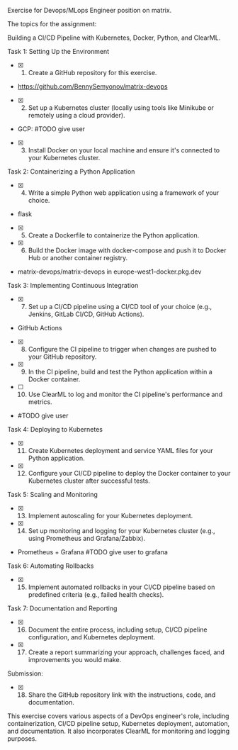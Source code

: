 Exercise for Devops/MLops Engineer position on matrix.

 

The topics for the assignment:

Building a CI/CD Pipeline with Kubernetes, Docker, Python, and ClearML.

 

Task 1: Setting Up the Environment

 

- [x] 1. Create a GitHub repository for this exercise.
- https://github.com/BennySemyonov/matrix-devops

- [x] 2. Set up a Kubernetes cluster (locally using tools like Minikube or remotely using a cloud provider).
- GCP: #TODO give user

- [x] 3. Install Docker on your local machine and ensure it's connected to your Kubernetes cluster.

 

Task 2: Containerizing a Python Application

 

- [x] 4. Write a simple Python web application using a framework of your choice.
- flask

- [x] 5. Create a Dockerfile to containerize the Python application.

- [x] 6. Build the Docker image with docker-compose and push it to Docker Hub or another container registry.
- matrix-devops/matrix-devops in europe-west1-docker.pkg.dev

 

Task 3: Implementing Continuous Integration

 

- [x] 7. Set up a CI/CD pipeline using a CI/CD tool of your choice (e.g., Jenkins, GitLab CI/CD, GitHub Actions).
- GitHub Actions

- [x] 8. Configure the CI pipeline to trigger when changes are pushed to your GitHub repository.

- [x] 9. In the CI pipeline, build and test the Python application within a Docker container.

- [ ] 10. Use ClearML to log and monitor the CI pipeline's performance and metrics.
- #TODO give user
 

Task 4: Deploying to Kubernetes

 

- [x] 11. Create Kubernetes deployment and service YAML files for your Python application.

- [x] 12. Configure your CI/CD pipeline to deploy the Docker container to your Kubernetes cluster after successful tests.

 

Task 5: Scaling and Monitoring

 

- [x] 13. Implement autoscaling for your Kubernetes deployment.

- [x] 14. Set up monitoring and logging for your Kubernetes cluster (e.g., using Prometheus and Grafana/Zabbix).
- Prometheus + Grafana #TODO give user to grafana
 

Task 6: Automating Rollbacks

 

- [x] 15. Implement automated rollbacks in your CI/CD pipeline based on predefined criteria (e.g., failed health checks).

 

Task 7: Documentation and Reporting

 

- [x] 16. Document the entire process, including setup, CI/CD pipeline configuration, and Kubernetes deployment.

- [x] 17. Create a report summarizing your approach, challenges faced, and improvements you would make.

 

Submission:

 

- [x] 18. Share the GitHub repository link with the instructions, code, and documentation.

 

This exercise covers various aspects of a DevOps engineer's role, including containerization, CI/CD pipeline setup, Kubernetes deployment, automation, and documentation. It also incorporates ClearML for monitoring and logging purposes.
